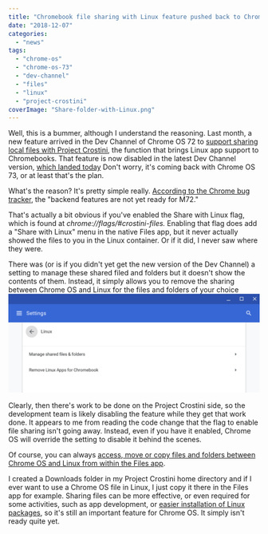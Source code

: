 ```yaml
---
title: "Chromebook file sharing with Linux feature pushed back to Chrome OS 73"
date: "2018-12-07"
categories: 
  - "news"
tags: 
  - "chrome-os"
  - "chrome-os-73"
  - "dev-channel"
  - "files"
  - "linux"
  - "project-crostini"
coverImage: "Share-folder-with-Linux.png"
---
```


Well, this is a bummer, although I understand the reasoning. Last month, a new feature arrived in the Dev Channel of Chrome OS 72 to [support sharing local files with Project Crostini](https://www.aboutchromebooks.com/news/chrome-os-72-dev-channel-preps-crostini-usb-support-easier-linux-package-installs-and-more/), the function that brings Linux app support to Chromebooks. That feature is now disabled in the latest Dev Channel version, [which landed today](https://chromereleases.googleblog.com/2018/12/dev-channel-update-for-chrome-os.html) Don't worry, it's coming back with Chrome OS 73, or at least that's the plan.

What's the reason? It's pretty simple really. [According to the Chrome bug tracker](https://bugs.chromium.org/p/chromium/issues/detail?id=911861), the "backend features are not yet ready for M72."

That's actually a bit obvious if you've enabled the Share with Linux flag, which is found at _chrome://flags/#crostini-files._ Enabling that flag does add a "Share with Linux" menu in the native Files app, but it never actually showed the files to you in the Linux container. Or if it did, I never saw where they were.

There was (or is if you didn't yet get the new version of the Dev Channel) a setting to manage these shared filed and folders but it doesn't show the contents of them. Instead, it simply allows you to remove the sharing between Chrome OS and Linux for the files and folders of your choice [![](images/Manage-shared-Linux-folders-1024x402.png)](https://www.aboutchromebooks.com/news/project-crostini-linux-apps-new-features-fixes-in-chrome-os-71-dev-channel/attachment/manage-shared-linux-folders/)

Clearly, then there's work to be done on the Project Crostini side, so the development team is likely disabling the feature while they get that work done. It appears to me from reading the code change that the flag to enable file sharing isn't going away. Instead, even if you have it enabled, Chrome OS will override the setting to disable it behind the scenes.

Of course, you can always [access, move or copy files and folders between Chrome OS and Linux from within the Files app](https://www.aboutchromebooks.com/news/chrome-os-files-app-changing-again-to-better-integrate-local-android-and-linux-files/).

I created a Downloads folder in my Project Crostini home directory and if I ever want to use a Chrome OS file in Linux, I just copy it there in the Files app for example. Sharing files can be more effective, or even required for some activities, such as app development, or [easier installation of Linux packages](https://www.aboutchromebooks.com/news/how-to-install-debian-linux-packages-in-project-crostini-chrome-os-files-app/), so it's still an important feature for Chrome OS. It simply isn't ready quite yet.
